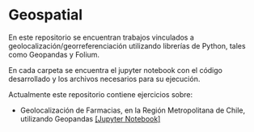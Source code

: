 # Geospatial
En este repositorio se encuentran trabajos vinculados a geolocalización/georreferenciación utilizando librerías de Python, tales como Geopandas y Folium.

En cada carpeta se encuentra el jupyter notebook con el código desarrollado y los archivos necesarios para su ejecución.

Actualmente este repositorio contiene ejercicios sobre:

- Geolocalización de Farmacias, en la Región Metropolitana de Chile, utilizando Geopandas [[Jupyter Notebook]](https://github.com/JCGutierrezConcha/Geospatial/blob/master/Farmacias-RM-Geopandas.ipynb)
